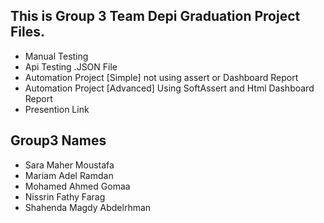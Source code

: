 ## This is Group 3 Team Depi Graduation Project Files.

- Manual Testing
- Api Testing .JSON File
- Automation Project [Simple] not using assert or Dashboard Report
- Automation Project [Advanced] Using SoftAssert and Html Dashboard Report
- Presention Link

## Group3 Names

- Sara Maher Moustafa
- Mariam Adel Ramdan
- Mohamed Ahmed Gomaa
- Nissrin Fathy Farag
- Shahenda Magdy Abdelrhman
